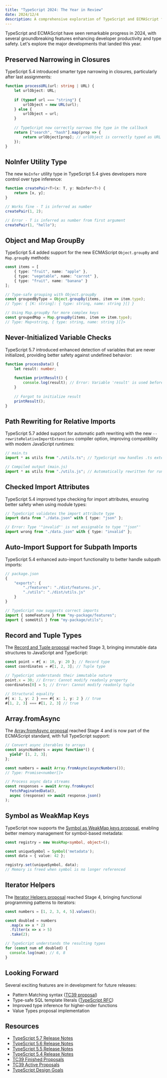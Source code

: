 ```yaml
---
title: "TypeScript 2024: The Year in Review"
date: 2024/12/4
description: A comprehensive exploration of TypeScript and ECMAScript features that shaped 2024, with practical examples and implementation details
---
```


TypeScript and ECMAScript have seen remarkable progress in 2024, with several groundbreaking features enhancing developer productivity and type safety. Let's explore the major developments that landed this year.

## Preserved Narrowing in Closures

TypeScript 5.4 introduced smarter type narrowing in closures, particularly after last assignments:

```typescript
function processURL(url: string | URL) {
    let urlObject: URL;
    
    if (typeof url === "string") {
        urlObject = new URL(url);
    } else {
        urlObject = url;
    }
    
    // TypeScript now correctly narrows the type in the callback
    return ["search", "hash"].map(prop => {
        return urlObject[prop]; // urlObject is correctly typed as URL
    });
}
```

## NoInfer Utility Type

The new `NoInfer` utility type in TypeScript 5.4 gives developers more control over type inference:

```typescript
function createPair<T>(x: T, y: NoInfer<T>) {
    return [x, y];
}

// Works fine - T is inferred as number
createPair(1, 2);

// Error - T is inferred as number from first argument
createPair(1, "hello");
```

## Object and Map GroupBy

TypeScript 5.4 added support for the new ECMAScript `Object.groupBy` and `Map.groupBy` methods:

```typescript
const items = [
    { type: "fruit", name: "apple" },
    { type: "vegetable", name: "carrot" },
    { type: "fruit", name: "banana" }
];

// Type-safe grouping with Object.groupBy
const groupedByType = Object.groupBy(items, item => item.type);
// Type: { [K: string]: { type: string, name: string }[] }

// Using Map.groupBy for more complex keys
const groupedMap = Map.groupBy(items, item => item.type);
// Type: Map<string, { type: string, name: string }[]>
```

## Never-Initialized Variable Checks

TypeScript 5.7 introduced enhanced detection of variables that are never initialized, providing better safety against undefined behavior:

```typescript
function processData() {
    let result: number;
    
    function printResult() {
        console.log(result); // Error: Variable 'result' is used before being assigned
    }
    
    // Forgot to initialize result
    printResult();
}
```

## Path Rewriting for Relative Imports

TypeScript 5.7 added support for automatic path rewriting with the new `--rewriteRelativeImportExtensions` compiler option, improving compatibility with modern JavaScript runtimes:

```typescript
// main.ts
import * as utils from "./utils.ts"; // TypeScript now handles .ts extensions correctly

// Compiled output (main.js)
import * as utils from "./utils.js"; // Automatically rewritten for runtime compatibility
```

## Checked Import Attributes

TypeScript 5.4 improved type checking for import attributes, ensuring better safety when using module types:

```typescript
// TypeScript validates the import attribute type
import data from "./data.json" with { type: "json" };

// Error: Type '"invalid"' is not assignable to type '"json"'
import wrong from "./data.json" with { type: "invalid" };
```

## Auto-Import Support for Subpath Imports

TypeScript 5.4 enhanced auto-import functionality to better handle subpath imports:

```typescript
// package.json
{
    "exports": {
        "./features": "./dist/features.js",
        "./utils": "./dist/utils.js"
    }
}

// TypeScript now suggests correct imports
import { someFeature } from "my-package/features";
import { someUtil } from "my-package/utils";
```

## Record and Tuple Types

The [Record and Tuple proposal](https://github.com/tc39/proposal-record-tuple) reached Stage 3, bringing immutable data structures to JavaScript and TypeScript:

```typescript
const point = #{ x: 10, y: 20 }; // Record type
const coordinates = #[1, 2, 3]; // Tuple type

// TypeScript understands their immutable nature
point.x = 30; // Error: Cannot modify readonly property
coordinates[0] = 5; // Error: Cannot modify readonly tuple

// Structural equality
#{ x: 1, y: 2 } === #{ x: 1, y: 2 } // true
#[1, 2, 3] === #[1, 2, 3] // true
```

## Array.fromAsync

The [Array.fromAsync proposal](https://github.com/tc39/proposal-array-from-async) reached Stage 4 and is now part of the ECMAScript standard, with full TypeScript support:

```typescript
// Convert async iterables to arrays
const asyncNumbers = async function*() {
  yield* [1, 2, 3];
};

const numbers = await Array.fromAsync(asyncNumbers());
// Type: Promise<number[]>

// Process async data streams
const responses = await Array.fromAsync(
  fetchPaginatedData(),
  async (response) => await response.json()
);
```

## Symbol as WeakMap Keys

TypeScript now supports the [Symbol as WeakMap keys proposal](https://github.com/tc39/proposal-symbols-as-weakmap-keys), enabling better memory management for symbol-based metadata:

```typescript
const registry = new WeakMap<symbol, object>();

const uniqueSymbol = Symbol('metadata');
const data = { value: 42 };

registry.set(uniqueSymbol, data);
// Memory is freed when symbol is no longer referenced
```

## Iterator Helpers

The [Iterator Helpers proposal](https://github.com/tc39/proposal-iterator-helpers) reached Stage 4, bringing functional programming patterns to iterators:

```typescript
const numbers = [1, 2, 3, 4, 5].values();

const doubled = numbers
  .map(x => x * 2)
  .filter(x => x > 5)
  .take(2);

// TypeScript understands the resulting types
for (const num of doubled) {
  console.log(num); // 6, 8
}
```

## Looking Forward

Several exciting features are in development for future releases:

- Pattern Matching syntax ([TC39 proposal](https://github.com/tc39/proposal-pattern-matching))
- Type-safe SQL template literals ([TypeScript RFC](https://github.com/microsoft/TypeScript/issues/60636))
- Improved type inference for higher-order functions
- Value Types proposal implementation

## Resources

- [TypeScript 5.7 Release Notes](https://devblogs.microsoft.com/typescript/announcing-typescript-5-7/)
- [TypeScript 5.6 Release Notes](https://devblogs.microsoft.com/typescript/announcing-typescript-5-6/)
- [TypeScript 5.5 Release Notes](https://devblogs.microsoft.com/typescript/announcing-typescript-5-5/)
- [TypeScript 5.4 Release Notes](https://devblogs.microsoft.com/typescript/announcing-typescript-5-4/)
- [TC39 Finished Proposals](https://github.com/tc39/proposals/blob/main/finished-proposals.md)
- [TC39 Active Proposals](https://github.com/tc39/proposals)
- [TypeScript Design Goals](https://github.com/microsoft/TypeScript/wiki/TypeScript-Design-Goals)
